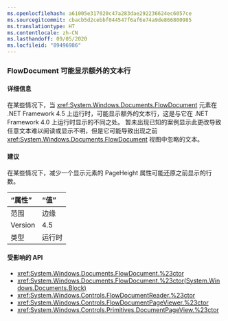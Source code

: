 ```yaml
---
ms.openlocfilehash: a61005e317020c47a283dae292236624ec6057ce
ms.sourcegitcommit: cbacb5d2cebbf044547f6af6e74a9de866800985
ms.translationtype: HT
ms.contentlocale: zh-CN
ms.lasthandoff: 09/05/2020
ms.locfileid: "89496986"
---
```

### <a name="flowdocument-may-show-an-extra-line-of-text"></a>FlowDocument 可能显示额外的文本行

#### <a name="details"></a>详细信息

在某些情况下，当 <xref:System.Windows.Documents.FlowDocument> 元素在 .NET Framework 4.5 上运行时，可能显示额外的文本行，这是与它在 .NET Framework 4.0 上运行时显示的不同之处。 暂未出现已知的案例显示此更改导致任意文本难以阅读或显示不明，但是它可能导致出现之前 <xref:System.Windows.Documents.FlowDocument> 视图中忽略的文本。

#### <a name="suggestion"></a>建议

在某些情况下，减少一个显示元素的 PageHeight 属性可能还原之前显示的行数。

| “属性”    | “值”       |
|:--------|:------------|
| 范围   |边缘|
|Version|4.5|
|类型|运行时|

#### <a name="affected-apis"></a>受影响的 API

- <xref:System.Windows.Documents.FlowDocument.%23ctor>
- <xref:System.Windows.Documents.FlowDocument.%23ctor(System.Windows.Documents.Block)>
- <xref:System.Windows.Controls.FlowDocumentReader.%23ctor>
- <xref:System.Windows.Controls.FlowDocumentPageViewer.%23ctor>
- <xref:System.Windows.Controls.Primitives.DocumentPageView.%23ctor>

<!--

#### Affected APIs

- `M:System.Windows.Documents.FlowDocument.#ctor`
- `M:System.Windows.Documents.FlowDocument.#ctor(System.Windows.Documents.Block)`
- `M:System.Windows.Controls.FlowDocumentReader.#ctor`
- `M:System.Windows.Controls.FlowDocumentPageViewer.#ctor`
- `M:System.Windows.Controls.Primitives.DocumentPageView.#ctor`

-->
